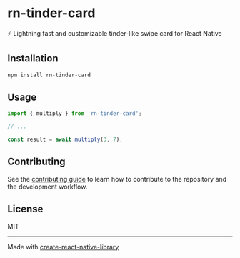 # rn-tinder-card

⚡ Lightning fast and customizable tinder-like swipe card for React Native

## Installation

```sh
npm install rn-tinder-card
```

## Usage

```js
import { multiply } from 'rn-tinder-card';

// ...

const result = await multiply(3, 7);
```

## Contributing

See the [contributing guide](CONTRIBUTING.md) to learn how to contribute to the repository and the development workflow.

## License

MIT

---

Made with [create-react-native-library](https://github.com/callstack/react-native-builder-bob)
